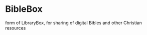 BibleBox
========

form of LibraryBox, for sharing of digital Bibles and other Christian resources 

